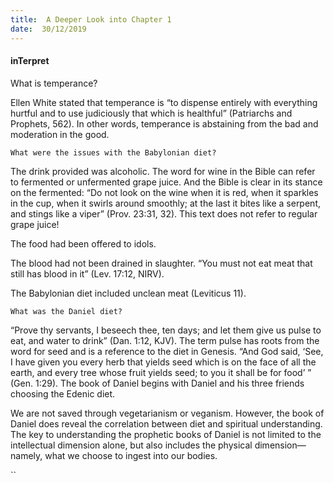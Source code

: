 ```yaml
---
title:  A Deeper Look into Chapter 1
date:  30/12/2019
---
```


#### inTerpret

What is temperance?

Ellen White stated that temperance is “to dispense entirely with everything hurtful and to use judiciously that which is healthful” (Patriarchs and Prophets, 562). In other words, temperance is abstaining from the bad and moderation in the good.

`What were the issues with the Babylonian diet?`

The drink provided was alcoholic. The word for wine in the Bible can refer to fermented or unfermented grape juice. And the Bible is clear in its stance on the fermented: “Do not look on the wine when it is red, when it sparkles in the cup, when it swirls around smoothly; at the last it bites like a serpent, and stings like a viper” (Prov. 23:31, 32). This text does not refer to regular grape juice!

The food had been offered to idols.

The blood had not been drained in slaughter. “You must not eat meat that still has blood in it” (Lev. 17:12, NIRV).

The Babylonian diet included unclean meat (Leviticus 11).

`What was the Daniel diet?`

“Prove thy servants, I beseech thee, ten days; and let them give us pulse to eat, and water to drink” (Dan. 1:12, KJV). The term pulse has roots from the word for seed and is a reference to the diet in Genesis. “And God said, ‘See, I have given you every herb that yields seed which is on the face of all the earth, and every tree whose fruit yields seed; to you it shall be for food’ ” (Gen. 1:29). The book of Daniel begins with Daniel and his three friends choosing the Edenic diet.

We are not saved through vegetarianism or veganism. However, the book of Daniel does reveal the correlation between diet and spiritual understanding. The key to understanding the prophetic books of Daniel is not limited to the intellectual dimension alone, but also includes the physical dimension—namely, what we choose to ingest into our bodies.

``